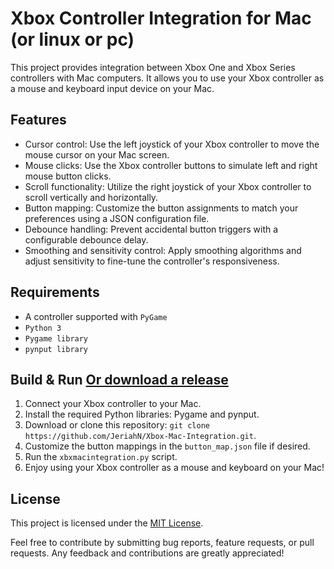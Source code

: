 # Xbox Controller Integration for Mac (or linux or pc)

This project provides integration between Xbox One and Xbox Series controllers with Mac computers. It allows you to use your Xbox controller as a mouse and keyboard input device on your Mac.

## Features
- Cursor control: Use the left joystick of your Xbox controller to move the mouse cursor on your Mac screen.
- Mouse clicks: Use the Xbox controller buttons to simulate left and right mouse button clicks.
- Scroll functionality: Utilize the right joystick of your Xbox controller to scroll vertically and horizontally.
- Button mapping: Customize the button assignments to match your preferences using a JSON configuration file.
- Debounce handling: Prevent accidental button triggers with a configurable debounce delay.
- Smoothing and sensitivity control: Apply smoothing algorithms and adjust sensitivity to fine-tune the controller's responsiveness.

## Requirements
- A controller supported with `PyGame`
- `Python 3`
- `Pygame library`
- `pynput library`

## Build & Run [Or download a release](https://github.com/JeriahN/Xbox-Mac-Integration/releases)
1. Connect your Xbox controller to your Mac.
2. Install the required Python libraries: Pygame and pynput.
3. Download or clone this repository: `git clone https://github.com/JeriahN/Xbox-Mac-Integration.git`.
4. Customize the button mappings in the `button_map.json` file if desired.
5. Run the `xbxmacintegration.py` script.
6. Enjoy using your Xbox controller as a mouse and keyboard on your Mac!

## License
This project is licensed under the [MIT License](LICENSE).

Feel free to contribute by submitting bug reports, feature requests, or pull requests. Any feedback and contributions are greatly appreciated!
